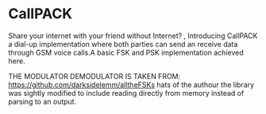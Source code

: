 # CallPACK
Share your internet with your friend without Internet? , Introducing CallPACK a dial-up implementation where both parties can send an receive data through GSM voice calls.A basic FSK and PSK implementation achieved here.


THE MODULATOR DEMODULATOR IS TAKEN FROM: <https://github.com/darksidelemm/alltheFSKs> hats of the authour
the library was sightly modified to include reading directly from memory instead of parsing to an output.